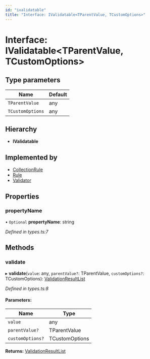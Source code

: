 ```yaml
---
id: "ivalidatable"
title: "Interface: IValidatable<TParentValue, TCustomOptions>"
---
```


# Interface: IValidatable\<TParentValue, TCustomOptions>

## Type parameters

Name | Default |
------ | ------ |
`TParentValue` | any |
`TCustomOptions` | any |

## Hierarchy

* **IValidatable**

## Implemented by

* [CollectionRule](../classes/collectionrule.md)
* [Rule](../classes/rule.md)
* [Validator](../classes/validator.md)

## Properties

### propertyName

• `Optional` **propertyName**: string

*Defined in types.ts:7*

## Methods

### validate

▸ **validate**(`value`: any, `parentValue?`: TParentValue, `customOptions?`: TCustomOptions): [ValidationResultList](../classes/validationresultlist.md)

*Defined in types.ts:8*

#### Parameters:

Name | Type |
------ | ------ |
`value` | any |
`parentValue?` | TParentValue |
`customOptions?` | TCustomOptions |

**Returns:** [ValidationResultList](../classes/validationresultlist.md)
